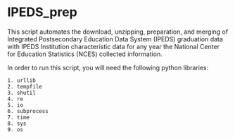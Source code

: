 # IPEDS_prep
This script automates the download, unzipping, preparation, and merging of Integrated Postsecondary Education Data System (IPEDS) graduation data with IPEDS Institution characteristic data for any year the National Center for Education Statistics (NCES) collected information.

In order to run this script, you will need the following python libraries:

    1. urllib
    2. tempfile
    3. shutil
    4. re
    5. io
    6. subprocess
    7. time
    8. sys
    9. os
